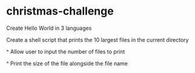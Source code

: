 # christmas-challenge
Create Hello World in 3 languages

Create a shell script that prints the 10 largest files in the current directory

^ Allow user to input the number of files to print

^ Print the size of the file alongside the file name
